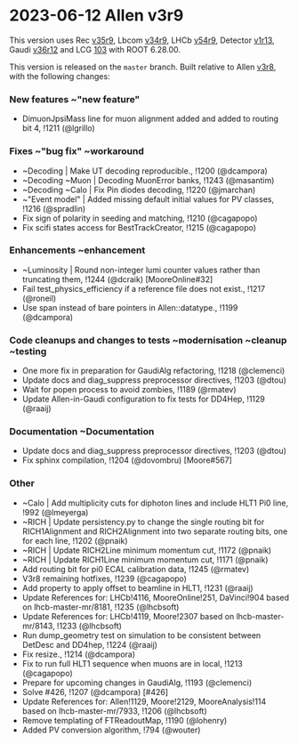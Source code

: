 2023-06-12 Allen v3r9
===

This version uses
Rec [v35r9](../../../../Rec/-/tags/v35r9),
Lbcom [v34r9](../../../../Lbcom/-/tags/v34r9),
LHCb [v54r9](../../../../LHCb/-/tags/v54r9),
Detector [v1r13](../../../../Detector/-/tags/v1r13),
Gaudi [v36r12](../../../../Gaudi/-/tags/v36r12) and
LCG [103](http://lcginfo.cern.ch/release/103/) with ROOT 6.28.00.

This version is released on the `master` branch.
Built relative to Allen [v3r8](/../../tags/v3r8), with the following changes:

### New features ~"new feature"

- DimuonJpsiMass line for muon alignment added and added to routing bit 4, !1211 (@lgrillo)


### Fixes ~"bug fix" ~workaround

- ~Decoding | Make UT decoding reproducible., !1200 (@dcampora)
- ~Decoding ~Muon | Decoding MuonError banks, !1243 (@masantim)
- ~Decoding ~Calo | Fix Pin diodes decoding, !1220 (@jmarchan)
- ~"Event model" | Added missing default initial values for PV classes, !1216 (@spradlin)
- Fix sign of polarity in seeding and matching, !1210 (@cagapopo)
- Fix scifi states access for BestTrackCreator, !1215 (@cagapopo)


### Enhancements ~enhancement

- ~Luminosity | Round non-integer lumi counter values rather than truncating them, !1244 (@dcraik) [MooreOnline#32]
- Fail test_physics_efficiency if a reference file does not exist., !1217 (@roneil)
- Use span instead of bare pointers in Allen::datatype., !1199 (@dcampora)


### Code cleanups and changes to tests ~modernisation ~cleanup ~testing

- One more fix in preparation for GaudiAlg refactoring, !1218 (@clemenci)
- Update docs and diag_suppress preprocessor directives, !1203 (@dtou)
- Wait for popen process to avoid zombies, !1189 (@rmatev)
- Update Allen-in-Gaudi configuration to fix tests for DD4Hep, !1129 (@raaij)


### Documentation ~Documentation

- Update docs and diag_suppress preprocessor directives, !1203 (@dtou)
- Fix sphinx compilation, !1204 (@dovombru) [Moore#567]

### Other

- ~Calo | Add multiplicity cuts for diphoton lines and include HLT1 Pi0 line, !992 (@lmeyerga)
- ~RICH | Update persistency.py to change the single routing bit for RICH1Alignment and RICH2Alignment into two separate routing bits, one for each line, !1202 (@pnaik)
- ~RICH | Update RICH2Line minimum momentum cut, !1172 (@pnaik)
- ~RICH | Update RICH1Line minimum momentum cut, !1171 (@pnaik)
- Add routing bit for pi0 ECAL calibration data, !1245 (@rmatev)
- V3r8 remaining hotfixes, !1239 (@cagapopo)
- Add property to apply offset to beamline in HLT1, !1231 (@raaij)
- Update References for: LHCb!4116, MooreOnline!251, DaVinci!904 based on lhcb-master-mr/8181, !1235 (@lhcbsoft)
- Update References for: LHCb!4119, Moore!2307 based on lhcb-master-mr/8143, !1233 (@lhcbsoft)
- Run dump_geometry test on simulation to be consistent between DetDesc and DD4hep, !1224 (@raaij)
- Fix resize., !1214 (@dcampora)
- Fix to run full HLT1 sequence when muons are in local, !1213 (@cagapopo)
- Prepare for upcoming changes in GaudiAlg, !1193 (@clemenci)
- Solve #426, !1207 (@dcampora) [#426]
- Update References for: Allen!1129, Moore!2129, MooreAnalysis!114 based on lhcb-master-mr/7933, !1206 (@lhcbsoft)
- Remove templating of FTReadoutMap, !1190 (@lohenry)
- Added PV conversion algorithm, !794 (@wouter)

